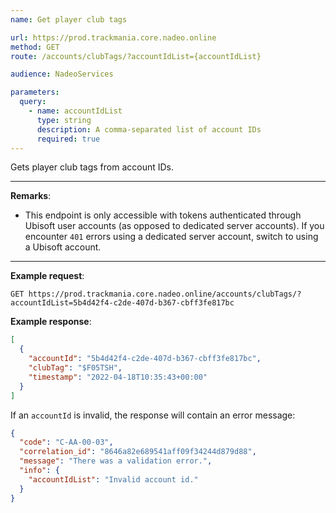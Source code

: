 ```yaml
---
name: Get player club tags

url: https://prod.trackmania.core.nadeo.online
method: GET
route: /accounts/clubTags/?accountIdList={accountIdList}

audience: NadeoServices

parameters:
  query:
    - name: accountIdList
      type: string
      description: A comma-separated list of account IDs
      required: true
---
```


Gets player club tags from account IDs.

---

**Remarks**:
- This endpoint is only accessible with tokens authenticated through Ubisoft user accounts (as opposed to dedicated server accounts). If you encounter `401` errors using a dedicated server account, switch to using a Ubisoft account.

---

**Example request**:
```plain
GET https://prod.trackmania.core.nadeo.online/accounts/clubTags/?accountIdList=5b4d42f4-c2de-407d-b367-cbff3fe817bc
```

**Example response**:
```json
[
  {
    "accountId": "5b4d42f4-c2de-407d-b367-cbff3fe817bc",
    "clubTag": "$F05TSH",
    "timestamp": "2022-04-18T10:35:43+00:00"
  }
]
```

If an `accountId` is invalid, the response will contain an error message:

```json
{
  "code": "C-AA-00-03",
  "correlation_id": "8646a82e689541aff09f34244d879d88",
  "message": "There was a validation error.",
  "info": {
    "accountIdList": "Invalid account id."
  }
}
```

